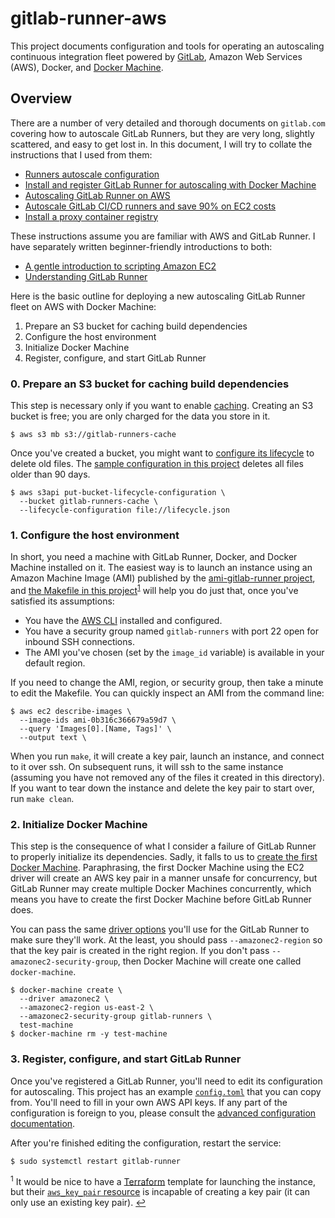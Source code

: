 # gitlab-runner-aws

This project documents configuration and tools for operating an autoscaling
continuous integration fleet powered by [GitLab][], Amazon Web Services (AWS),
Docker, and [Docker Machine][].

[GitLab]: https://gitlab.com/
[Docker Machine]: https://docs.docker.com/machine/overview/


## Overview

There are a number of very detailed and thorough documents on `gitlab.com`
covering how to autoscale GitLab Runners, but they are very long, slightly
scattered, and easy to get lost in. In this document, I will try to collate
the instructions that I used from them:

- [Runners autoscale configuration](https://docs.gitlab.com/runner/configuration/autoscale.html)
- [Install and register GitLab Runner for autoscaling with Docker Machine](https://docs.gitlab.com/runner/executors/docker_machine.html)
- [Autoscaling GitLab Runner on AWS](https://docs.gitlab.com/runner/configuration/runner_autoscale_aws)
- [Autoscale GitLab CI/CD runners and save 90% on EC2 costs](https://about.gitlab.com/2017/11/23/autoscale-ci-runners/)
- [Install a proxy container registry](https://docs.gitlab.com/runner/install/registry_and_cache_servers.html#install-a-proxy-container-registry)

These instructions assume you are familiar with AWS and GitLab Runner. I have
separately written beginner-friendly introductions to both:

- [A gentle introduction to scripting Amazon EC2](https://thejohnfreeman.com/blog/2019/01/18/a-gentle-introduction-to-scripting-amazon-ec2/)
- [Understanding GitLab Runner](https://thejohnfreeman.com/blog/2019/03/22/understanding-gitlab-runner/)

Here is the basic outline for deploying a new autoscaling GitLab Runner fleet
on AWS with Docker Machine:

1. Prepare an S3 bucket for caching build dependencies
1. Configure the host environment
1. Initialize Docker Machine
1. Register, configure, and start GitLab Runner


### 0. Prepare an S3 bucket for caching build dependencies

This step is necessary only if you want to enable
[caching](https://docs.gitlab.com/ee/ci/caching/). Creating an S3 bucket is
free; you are only charged for the data you store in it.

```shell
$ aws s3 mb s3://gitlab-runners-cache
```

Once you've created a bucket, you might want to [configure its
lifecycle](https://docs.aws.amazon.com/AmazonS3/latest/dev/object-lifecycle-mgmt.html)
to delete old files. The [sample configuration in this
project](./lifecycle.json) deletes all files older than 90 days.

```shell
$ aws s3api put-bucket-lifecycle-configuration \
  --bucket gitlab-runners-cache \
  --lifecycle-configuration file://lifecycle.json
```


### 1. Configure the host environment

In short, you need a machine with GitLab Runner, Docker, and Docker Machine
installed on it. The easiest way is to launch an instance using an Amazon
Machine Image (AMI) published by the [ami-gitlab-runner
project](https://github.com/thejohnfreeman/ami-gitlab-runner), and [the
Makefile in this project](./Makefile)<sup id="ref-signals"
name="ref-signals">[1](#fn-signals)</sup> will help you do just that, once
you've satisfied its assumptions:

- You have the [AWS CLI](https://aws.amazon.com/cli/) installed and
    configured.
- You have a security group named `gitlab-runners` with port 22 open for
    inbound SSH connections.
- The AMI you've chosen (set by the `image_id` variable) is available in your
    default region.

If you need to change the AMI, region, or security group, then take a minute
to edit the Makefile. You can quickly inspect an AMI from the command line:

```shell
$ aws ec2 describe-images \
  --image-ids ami-0b316c366679a59d7 \
  --query 'Images[0].[Name, Tags]' \
  --output text \
```

When you run `make`, it will create a key pair, launch an instance, and
connect to it over ssh. On subsequent runs, it will ssh to the same instance
(assuming you have not removed any of the files it created in this directory).
If you want to tear down the instance and delete the key pair to start over,
run `make clean`.


### 2. Initialize Docker Machine

This step is the consequence of what I consider a failure of GitLab Runner to
properly initialize its dependencies. Sadly, it falls to us to
[create the first Docker Machine](
https://docs.gitlab.com/runner/executors/docker_machine.html#configuring-gitlab-runner
). Paraphrasing, the first Docker Machine using the EC2 driver will create an
AWS key pair in a manner unsafe for concurrency, but GitLab Runner
may create multiple Docker Machines concurrently, which means you have to
create the first Docker Machine before GitLab Runner does.

You can pass the same [driver
options](https://docs.docker.com/machine/drivers/aws/) you'll use for the
GitLab Runner to make sure they'll work. At the least, you should pass
`--amazonec2-region` so that the key pair is created in the right region. If
you don't pass `--amazonec2-security-group`, then Docker Machine will create
one called `docker-machine`.

```
$ docker-machine create \
  --driver amazonec2 \
  --amazonec2-region us-east-2 \
  --amazonec2-security-group gitlab-runners \
  test-machine
$ docker-machine rm -y test-machine
```


### 3. Register, configure, and start GitLab Runner

Once you've registered a GitLab Runner, you'll need to edit its configuration
for autoscaling. This project has an example [`config.toml`](./config.toml)
that you can copy from. You'll need to fill in your own AWS API keys. If any
part of the configuration is foreign to you, please consult the [advanced
configuration documentation][advanced].

[advanced]: https://docs.gitlab.com/runner/configuration/advanced-configuration.html

After you're finished editing the configuration, restart the service:

```shell
$ sudo systemctl restart gitlab-runner
```





<sup id="fn-signals" name="fn-signals">1</sup> It would be nice to have
a [Terraform][] template for launching the instance, but their [`aws_key_pair`
resource](https://www.terraform.io/docs/providers/aws/r/key_pair.html) is
incapable of creating a key pair (it can only use an existing key pair).
[↩](#ref-signals)

[Terraform]: https://www.terraform.io/
